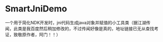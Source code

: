 # SmartJniDemo
一个用于简化NDK开发时，jni代码生成java对象并赋值的小工具类（据江湖传闻，此类是我百度然后稍加修改的，不过传闻好像是真的，地址链接已无从查找考证，致敬原作者，阿门！！）
